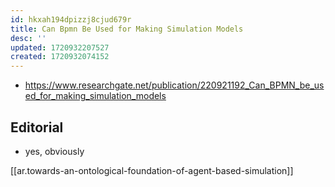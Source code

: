 ```yaml
---
id: hkxah194dpizzj8cjud679r
title: Can Bpmn Be Used for Making Simulation Models
desc: ''
updated: 1720932207527
created: 1720932074152
---
```


- https://www.researchgate.net/publication/220921192_Can_BPMN_be_used_for_making_simulation_models

## Editorial

- yes, obviously

[[ar.towards-an-ontological-foundation-of-agent-based-simulation]]